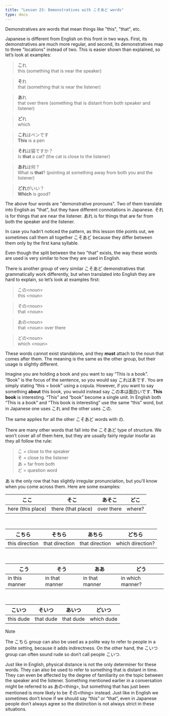 ```yaml
---
title: "Lesson 23: Demonstratives with こそあど words"
type: docs
---
```



Demonstratives are words that mean things like "this", "that", etc.

Japanese is different from English on this front in two ways. First, its demonstratives are much more regular, and second, its demonstratives map to three "locations" instead of two. This is easier shown than explained, so let’s look at examples:

> <b>こ</b>れ  
> this (something that is near the speaker)

> <b>そ</b>れ  
> that (something that is near the listener)

> <b>あ</b>れ  
> that over there (something that is distant from both speaker and listener)

> <b>ど</b>れ  
> which 

> <b>これ</b>はペンです  
> <b>This</b> is a pen

> <b>それ</b>は猫ですか？  
> Is <b>that</b> a cat? (the cat is close to the listener)

> <b>あれ</b>は何？  
> What is <b>that</b>? (pointing at something away from both you and the listener)

> <b>どれ</b>がいい？  
> <b>Which</b> is good?


The above four words are "demonstrative pronouns". Two of them translate into English as "that", but they have different connotations in Japanese. それ is for things that are near the listener. あれ is for things that are far from both the speaker and the listener.

In case you hadn’t noticed the pattern, as this lesson title points out, we sometimes call them all together こそあど because they differ between them only by the first kana syllable.

Even though the split between the two "that" exists, the way these words are used is very similar to how they are used in English.

There is another group of very similar こそあど demonstratives that grammatically work differently, but when translated into English they are hard to explain, so let’s look at examples first:

> この&lt;noun&gt;  
> this &lt;noun&gt;

> その&lt;noun&gt;  
> that &lt;noun&gt;

> あの&lt;noun&gt;  
> that &lt;noun&gt; over there

> どの&lt;noun&gt;  
> which &lt;noun&gt;



These words cannot exist standalone, and they **must** attach to the noun that comes after them. The meaning is the same as the other group, but their usage is slightly different. 

Imagine you are holding a book and you want to say “This is a book”. “Book” is the focus of the sentence, so you would say これは本です. You are simply stating “this \= book” using a copula. However, if you want to say something **about** this book, you would instead say この本は面白いです. **This book** is interesting. “This” and “book” become a single unit. In English both “This is a book” and “This book is interesting” use the same “this” word, but in Japanese one uses これ and the other uses この. 

The same applies for all the other こそあど words with の. 

There are many other words that fall into the こそあど type of structure. We won’t cover all of them here, but they are usually fairly regular insofar as they all follow the rule:

> こ = close to the speaker  
> そ = close to the listener  
> あ = far from both  
> ど = question word


あ is the only row that has slightly irregular pronunciation, but you’ll know when you come across them. Here are some examples:

| ここ              | そこ               | あそこ     | どこ    |
|-------------------|--------------------|------------|---------|
| here (this place) | there (that place) | over there | where?  |

<br />

| こちら          | そちら          | あちら         | どちら           |
|-----------------|-----------------|----------------|------------------|
| this direction  | that direction  | that direction | which direction? |

<br />

| こう            | そう           | ああ           | どう             |
|-----------------|----------------|----------------|------------------|
| in this manner  | in that manner | in that manner | in which manner? |

<br />

| こいつ    | そいつ    | あいつ     | どいつ     |
|-----------|-----------|------------|------------|
| this dude | that dude | that dude  | which dude |

> [!NOTE]
> The こちら group can also be used as a polite way to refer to people in a polite setting, because it adds indirectness. On the other hand, the こいつ group can often sound rude so don’t call people こいつ.

Just like in English, physical distance is not the only determiner for these words. They can also be used to refer to something that is distant in time. They can even be affected by the degree of familiarity on the topic between the speaker and the listener. Something mentioned earlier in a conversation might be referred to as あの\<thing\>, but something that has just been mentioned is more likely to be その\<thing\> instead. Just like in English we sometimes don’t know if we should say “this” or “that”, even in Japanese people don’t always agree so the distinction is not always strict in these situations.  
